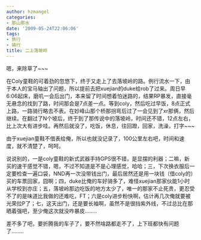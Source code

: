 ```yaml
---
author: hzmangel
categories:
- 那山那水
date: '2009-05-24T22:06:06'
tags:
- 旅行
- 骑行
title: 二上落坡岭
---
```

嗯，来除草了~~~

在Coly童鞋的可着劲的忽悠下，终于又走上了去落坡岭的路。例行流水一下，由于本人的宝马轴出了问题，所以提前去把xuejian的duke给rob了过来。周日早6:06起床，磨叽一会后出门，本来留了时间想着怕迷路的，结果RP暴发，直接毫无悬念的找到了路，时间那会是7点差一点。等到coly，然后吃过早饭，8点正式上路，一路骑行略去不表。在妙峰山那个桥那拐弯后过了一会见到了xr那俩，然后继续。在翻过了N个坡后，终于到了那传说中的落坡岭，时间还不错，12点左右，比上次大有进步哇。再然后就没了，吃饭，休息，往回蹬，回家，洗澡，打字~~~

由于xuejian童鞋不借表给俺，所以也就没记录了，100公里左右吧，时间和速度，就不清楚了，呵呵。

说说别的，一是coly童鞋的新式武器手持GPS很不错，是显摆的利器；二嘛，新买的速干感觉不错，嗯，不过不知道是不是心理感觉，哈哈；三，下次换衣服后一定要检查一遍口袋，NND再一次没带钱出门，最后居然还是用一块钱（借coly的）买的车票回家，囧啊；四，duke比俺的车好骑多了，难怪xuejian那家伙能1小时从学校到亦庄；五，落坡岭那边吃饭的地方太少了，唯一的那家不止死贵，更忍受不了的是味道比我做的还难吃，FT；六是coly进步粉快啊，估计再几次俺就要被光荣拉P了；七，这天出门，还是要长袖啊，虽然不是很挡紫外线，不过总比在那晒着强吧，至少俺这次就没咋暴皮……..

差不多了吧，要折腾我的车子了，要不然啥路都走不了，上下班都快有问题了……..